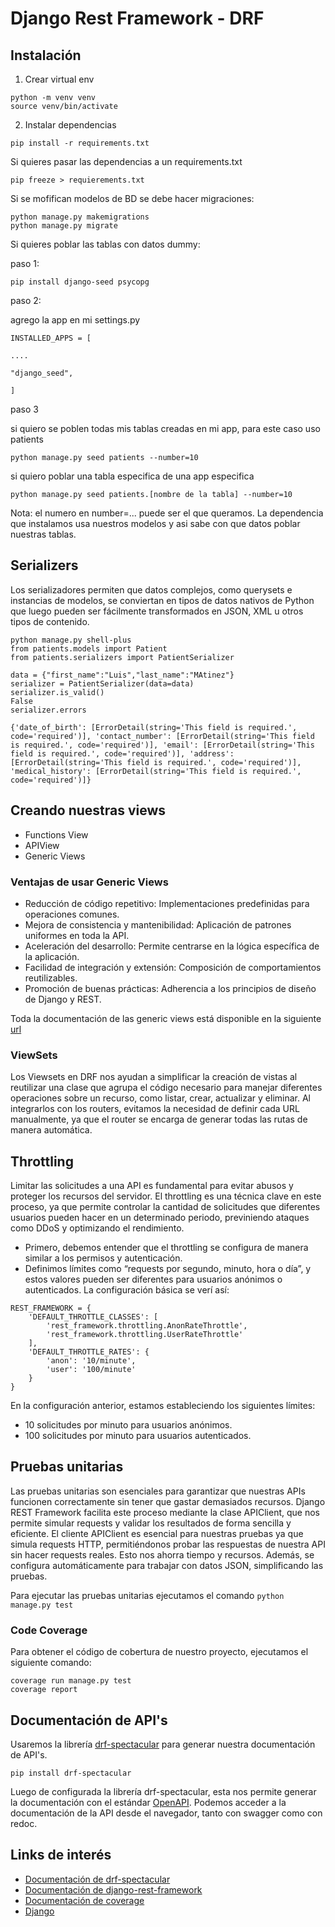 # Django Rest Framework - DRF

## Instalación
1. Crear virtual env
```
python -m venv venv
source venv/bin/activate
```

2. Instalar dependencias
```
pip install -r requirements.txt
```
Si quieres pasar las dependencias a un requirements.txt
```
pip freeze > requierements.txt
```

Si se mofifican modelos de BD se debe hacer migraciones:
```
python manage.py makemigrations
python manage.py migrate
```
Si quieres poblar las tablas con datos dummy:

paso 1:
```
pip install django-seed psycopg
```
paso 2:

agrego la app en mi settings.py
```
INSTALLED_APPS = [

....

"django_seed",

]
```
paso 3

si quiero se poblen todas mis tablas creadas en mi app, para este caso uso patients
```
python manage.py seed patients --number=10
```
si quiero poblar una tabla especifica de una app especifica
```
python manage.py seed patients.[nombre de la tabla] --number=10
```
Nota: el numero en number=... puede ser el que queramos. La dependencia que instalamos usa nuestros modelos y asi sabe con que datos poblar nuestras tablas.

## Serializers
Los serializadores permiten que datos complejos, como querysets e instancias de modelos, se conviertan en tipos de datos nativos de Python que luego pueden ser fácilmente transformados en JSON, XML u otros tipos de contenido.
```
python manage.py shell-plus
from patients.models import Patient
from patients.serializers import PatientSerializer

data = {"first_name":"Luis","last_name":"MAtinez"}
serializer = PatientSerializer(data=data)
serializer.is_valid()
False
serializer.errors

{'date_of_birth': [ErrorDetail(string='This field is required.', code='required')], 'contact_number': [ErrorDetail(string='This field is required.', code='required')], 'email': [ErrorDetail(string='This field is required.', code='required')], 'address': [ErrorDetail(string='This field is required.', code='required')], 'medical_history': [ErrorDetail(string='This field is required.', code='required')]}
```

## Creando nuestras views
- Functions View
- APIView
- Generic Views
  
### Ventajas de usar Generic Views
- Reducción de código repetitivo: Implementaciones predefinidas para operaciones comunes.
- Mejora de consistencia y mantenibilidad: Aplicación de patrones uniformes en toda la API.
- Aceleración del desarrollo: Permite centrarse en la lógica específica de la aplicación.
- Facilidad de integración y extensión: Composición de comportamientos reutilizables.
- Promoción de buenas prácticas: Adherencia a los principios de diseño de Django y REST.

Toda la documentación de las generic views está disponible en la siguiente [url](https://www.cdrf.co/)

### ViewSets
Los Viewsets en DRF nos ayudan a simplificar la creación de vistas al reutilizar una clase que agrupa el código necesario para manejar diferentes operaciones sobre un recurso, como listar, crear, actualizar y eliminar. Al integrarlos con los routers, evitamos la necesidad de definir cada URL manualmente, ya que el router se encarga de generar todas las rutas de manera automática.

## Throttling
Limitar las solicitudes a una API es fundamental para evitar abusos y proteger los recursos del servidor. El throttling es una técnica clave en este proceso, ya que permite controlar la cantidad de solicitudes que diferentes usuarios pueden hacer en un determinado periodo, previniendo ataques como DDoS y optimizando el rendimiento.

- Primero, debemos entender que el throttling se configura de manera similar a los permisos y autenticación.
- Definimos límites como “requests por segundo, minuto, hora o día”, y estos valores pueden ser diferentes para usuarios anónimos o autenticados.
La configuración básica se verí así:
```
REST_FRAMEWORK = {
    'DEFAULT_THROTTLE_CLASSES': [
        'rest_framework.throttling.AnonRateThrottle',
        'rest_framework.throttling.UserRateThrottle'
    ],
    'DEFAULT_THROTTLE_RATES': {
        'anon': '10/minute',
        'user': '100/minute'
    }
}
```
En la configuración anterior, estamos estableciendo los siguientes límites:
- 10 solicitudes por minuto para usuarios anónimos.
- 100 solicitudes por minuto para usuarios autenticados.

## Pruebas unitarias
Las pruebas unitarias son esenciales para garantizar que nuestras APIs funcionen correctamente sin tener que gastar demasiados recursos. Django REST Framework facilita este proceso mediante la clase APIClient, que nos permite simular requests y validar los resultados de forma sencilla y eficiente. 
El cliente APIClient es esencial para nuestras pruebas ya que simula requests HTTP, permitiéndonos probar las respuestas de nuestra API sin hacer requests reales. Esto nos ahorra tiempo y recursos. Además, se configura automáticamente para trabajar con datos JSON, simplificando las pruebas.

Para ejecutar las pruebas unitarias ejecutamos el comando ```python manage.py test```

### Code Coverage
Para obtener el código de cobertura de nuestro proyecto, ejecutamos el siguiente comando:
```
coverage run manage.py test 
coverage report
```

## Documentación de API's
Usaremos la librería [drf-spectacular](https://www.drf-spectacular.readthedocs.io/en/latest/index.html) para generar nuestra documentación de API's.
```
pip install drf-spectacular
```
Luego de configurada la librería drf-spectacular, esta nos permite generar la documentación con el estándar [OpenAPI](https://www.openapis.org/). Podemos acceder a la documentación de la API desde el navegador, tanto con swagger como con redoc.

## Links de interés
- [Documentación de drf-spectacular](https://www.drf-spectacular.readthedocs.io/en/latest/index.html)
- [Documentación de django-rest-framework](https://www.django-rest-framework.org/)
- [Documentación de coverage](https://coverage.readthedocs.io/en/7.6.8/)    
- [Django](https://www.djangoproject.com/)
